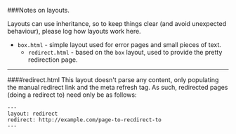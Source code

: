 ###Notes on layouts.

Layouts can use inheritance, so to keep things clear (and avoid unexpected behaviour), please log how layouts work here.

- `box.html` - simple layout used for error pages and small pieces of text.
  - `redirect.html` - based on the `box` layout, used to provide the pretty redirection page.

- - -

####redirect.html
This layout doesn't parse any content, only populating the manual redirect link and the meta refresh tag. As such, redirected pages (doing a redirect to) need only be as follows:

```
---
layout: redirect
redirect: http://example.com/page-to-recdirect-to
---
```
